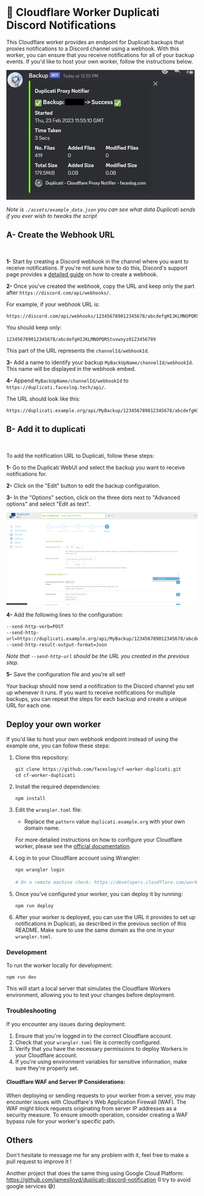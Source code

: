 # 💾 Cloudflare Worker Duplicati Discord Notifications

This Cloudflare worker provides an endpoint for Duplicati backups that proxies notifications to a Discord channel using a webhook. With this worker, you can ensure that you receive notifications for all of your backup events. If you'd like to host your own worker, follow the instructions below.

![Example](./assets/webhook.jpg)

*Note is `./assets/example_data.json` you can see what data Duplicati sends if you ever wish to tweaks the script*

## A- Create the Webhook URL

<br/>

**1-** Start by creating a Discord webhook in the channel where you want to receive notifications. If you're not sure how to do this, Discord's support page provides a [detailed guide](https://support.discord.com/hc/en-us/articles/228383668-Intro-to-Webhooks) on how to create a webhook.

**2-** Once you've created the webhook, copy the URL and keep only the part after `https://discord.com/api/webhooks/`. <br>

For example, if your webhook URL is: 
```
https://discord.com/api/webhooks/123456789012345678/abcdefgHIJKLMNOPQRStuvwxyz0123456789`
```

You should keep only:
```
123456789012345678/abcdefgHIJKLMNOPQRStuvwxyz0123456789
```
This part of the URL represents the `channelId/webhookId`.

**3-** Add a name to identify your backup `MyBackUpName/channelId/webhookId`. This name will be displayed in the webhook embed.

**4-** Append `MyBackUpName/channelId/webhookId` to `https://duplicati.faceslog.tech/api/`.

The URL should look like this: 
```
https://duplicati.example.org/api/MyBackup/123456789012345678/abcdefgHIJKLMNOPQRStuvwxyz0123456789
```

## B- Add it to duplicati
<br/>

To add the notification URL to Duplicati, follow these steps:

**1-** Go to the Duplicati WebUI and select the backup you want to receive notifications for.

**2-** Click on the "Edit" button to edit the backup configuration.

**3-** In the "Options" section, click on the three dots next to "Advanced options" and select "Edit as text".

![AdvancedOptions](./assets/options.png)

**4-** Add the following lines to the configuration:

```
--send-http-verb=POST
--send-http-url=https://duplicati.example.org/api/MyBackup/123456789012345678/abcdefgHIJKLMNOPQRStuvwxyz0123456789
--send-http-result-output-format=Json
```

*Note that `--send-http-url` should be the URL you created in the previous step.*

**5-** Save the configuration file and you're all set!

Your backup should now send a notification to the Discord channel you set up whenever it runs. If you want to receive notifications for multiple backups, you can repeat the steps for each backup and create a unique URL for each one.

## Deploy your own worker

If you'd like to host your own webhook endpoint instead of using the example one, you can follow these steps:

1. Clone this repository:
   ```
   git clone https://github.com/faceslog/cf-worker-duplicati.git
   cd cf-worker-duplicati
   ```

2. Install the required dependencies:
   ```
   npm install
   ```

3. Edit the `wrangler.toml` file:
   - Replace the `pattern` value `duplicati.example.org` with your own domain name.

   For more detailed instructions on how to configure your Cloudflare worker, please see the [official documentation](https://developers.cloudflare.com/workers/wrangler/configuration/).

4. Log in to your Cloudflare account using Wrangler:
   ```sh
   npx wrangler login

   # On a remote machine check: https://developers.cloudflare.com/workers/wrangler/commands/#use-wrangler-login-on-a-remote-machine
   ```

5. Once you've configured your worker, you can deploy it by running:
   ```
   npm run deploy
   ```

6. After your worker is deployed, you can use the URL it provides to set up notifications in Duplicati, as described in the previous section of this README. Make sure to use the same domain as the one in your `wrangler.toml`.

### Development

To run the worker locally for development:

```
npm run dev
```

This will start a local server that simulates the Cloudflare Workers environment, allowing you to test your changes before deployment.

### Troubleshooting

If you encounter any issues during deployment:

1. Ensure that you're logged in to the correct Cloudflare account.
2. Check that your `wrangler.toml` file is correctly configured.
3. Verify that you have the necessary permissions to deploy Workers in your Cloudflare account.
4. If you're using environment variables for sensitive information, make sure they're properly set.

#### Cloudflare WAF and Server IP Considerations: 

When deploying or sending requests to your worker from a server, you may encounter issues with Cloudflare's Web Application Firewall (WAF). The WAF might block requests originating from server IP addresses as a security measure. To ensure smooth operation, consider creating a WAF bypass rule for your worker's specific path.

## Others

Don't hesitate to message me for any problem with it, feel free to make a pull request to improve it !

Another project that does the same thing using Google Cloud Platform: https://github.com/jameslloyd/duplicati-discord-notification (I try to avoid google services 😅)
